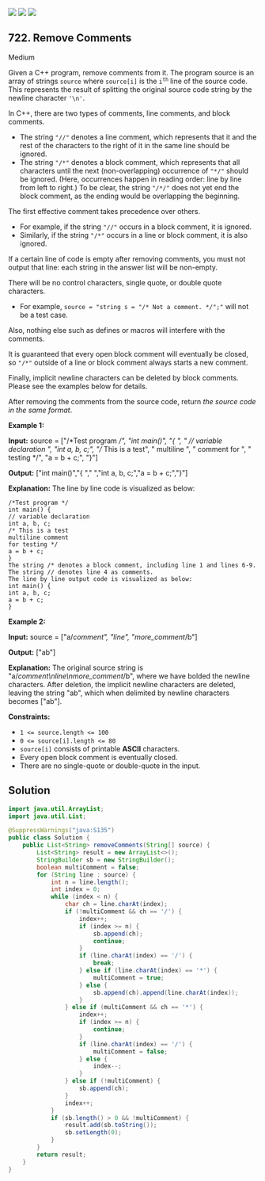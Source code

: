 [![](https://img.shields.io/github/stars/javadev/LeetCode-in-Java?label=Stars&style=flat-square)](https://github.com/javadev/LeetCode-in-Java)
[![](https://img.shields.io/github/forks/javadev/LeetCode-in-Java?label=Fork%20me%20on%20GitHub%20&style=flat-square)](https://github.com/javadev/LeetCode-in-Java/fork)
[![](https://img.shields.io/badge/-LeetCode%20in%20Kotlin-blue?style=flat-square)](https://github.com/javadev/LeetCode-in-Kotlin)

## 722\. Remove Comments

Medium

Given a C++ program, remove comments from it. The program source is an array of strings `source` where `source[i]` is the <code>i<sup>th</sup></code> line of the source code. This represents the result of splitting the original source code string by the newline character `'\n'`.

In C++, there are two types of comments, line comments, and block comments.

*   The string `"//"` denotes a line comment, which represents that it and the rest of the characters to the right of it in the same line should be ignored.
*   The string `"/*"` denotes a block comment, which represents that all characters until the next (non-overlapping) occurrence of `"*/"` should be ignored. (Here, occurrences happen in reading order: line by line from left to right.) To be clear, the string `"/*/"` does not yet end the block comment, as the ending would be overlapping the beginning.

The first effective comment takes precedence over others.

*   For example, if the string `"//"` occurs in a block comment, it is ignored.
*   Similarly, if the string `"/*"` occurs in a line or block comment, it is also ignored.

If a certain line of code is empty after removing comments, you must not output that line: each string in the answer list will be non-empty.

There will be no control characters, single quote, or double quote characters.

*   For example, `source = "string s = "/* Not a comment. */";"` will not be a test case.

Also, nothing else such as defines or macros will interfere with the comments.

It is guaranteed that every open block comment will eventually be closed, so `"/*"` outside of a line or block comment always starts a new comment.

Finally, implicit newline characters can be deleted by block comments. Please see the examples below for details.

After removing the comments from the source code, return _the source code in the same format_.

**Example 1:**

**Input:** source = ["/*Test program */", "int main()", "{ ", " // variable declaration ", "int a, b, c;", "/* This is a test", " multiline ", " comment for ", " testing */", "a = b + c;", "}"]

**Output:** ["int main()","{ "," ","int a, b, c;","a = b + c;","}"]

**Explanation:** The line by line code is visualized as below: 

    /*Test program */ 
    int main() { 
    // variable declaration 
    int a, b, c; 
    /* This is a test 
    multiline comment 
    for testing */ 
    a = b + c; 
    } 
    The string /* denotes a block comment, including line 1 and lines 6-9. The string // denotes line 4 as comments. 
    The line by line output code is visualized as below: 
    int main() { 
    int a, b, c; 
    a = b + c; 
    }

**Example 2:**

**Input:** source = ["a/*comment", "line", "more_comment*/b"]

**Output:** ["ab"]

**Explanation:** The original source string is "a/*comment\nline\nmore_comment*/b", where we have bolded the newline characters. After deletion, the implicit newline characters are deleted, leaving the string "ab", which when delimited by newline characters becomes ["ab"].

**Constraints:**

*   `1 <= source.length <= 100`
*   `0 <= source[i].length <= 80`
*   `source[i]` consists of printable **ASCII** characters.
*   Every open block comment is eventually closed.
*   There are no single-quote or double-quote in the input.

## Solution

```java
import java.util.ArrayList;
import java.util.List;

@SuppressWarnings("java:S135")
public class Solution {
    public List<String> removeComments(String[] source) {
        List<String> result = new ArrayList<>();
        StringBuilder sb = new StringBuilder();
        boolean multiComment = false;
        for (String line : source) {
            int n = line.length();
            int index = 0;
            while (index < n) {
                char ch = line.charAt(index);
                if (!multiComment && ch == '/') {
                    index++;
                    if (index >= n) {
                        sb.append(ch);
                        continue;
                    }
                    if (line.charAt(index) == '/') {
                        break;
                    } else if (line.charAt(index) == '*') {
                        multiComment = true;
                    } else {
                        sb.append(ch).append(line.charAt(index));
                    }
                } else if (multiComment && ch == '*') {
                    index++;
                    if (index >= n) {
                        continue;
                    }
                    if (line.charAt(index) == '/') {
                        multiComment = false;
                    } else {
                        index--;
                    }
                } else if (!multiComment) {
                    sb.append(ch);
                }
                index++;
            }
            if (sb.length() > 0 && !multiComment) {
                result.add(sb.toString());
                sb.setLength(0);
            }
        }
        return result;
    }
}
```